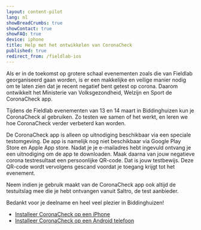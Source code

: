```yaml
---
layout: content-pilot
lang: nl
showBreadCrumbs: true
showContact: true
showFAQ: true
device: iphone
title: Help met het ontwikkelen van CoronaCheck
published: true
redirect_from: /fieldlab-ios
---
```

Als er in de toekomst op grotere schaal evenementen zoals die van Fieldlab georganiseerd gaan worden, is er een makkelijke en veilige manier nodig om te laten zien dat je recent negatief bent getest op corona. Daarom ontwikkelt het Ministerie van Volksgezondheid, Welzijn en Sport de CoronaCheck app. 

Tijdens de Fieldlab evenementen van 13 en 14 maart in Biddinghuizen kun je CoronaCheck al gebruiken. Zo testen we samen of het werkt, en leren we hoe CoronaCheck verder verbeterd kan worden. 

De CoronaCheck app is alleen op uitnodiging beschikbaar via een speciale testomgeving. De app is namelijk nog niet beschikbaar via Google Play Store en Apple App store. Nadat je je e-mailadres hebt ingevuld ontvang je een uitnodiging om de app te downloaden. Maak daarna van jouw negatieve corona testresultaat een persoonlijke QR-code. Dat is jouw testbewijs. Deze QR-code wordt vervolgens gescand voordat je toegang krijgt tot het evenement.

Neem indien je gebruik maakt van de CoronaCheck app ook altijd de testuitslag mee die je hebt ontvangen vanuit Saltro, de test aanbieder.

Bedankt voor je deelname en heel veel plezier in Biddinghuizen!

- [Installeer CoronaCheck op een iPhone](/nl/fieldlab-ios)
- [Installeer CoronaCheck op een Android telefoon](/nl/fieldlab-android)
